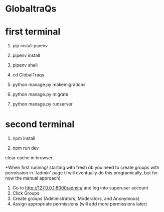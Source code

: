 # GlobaltraQs

# first terminal

1. pip install pipenv

2. pipenv install

3. pipenv shell

4. cd GlobalTraqs

5. python manage.py makemigrations

6. python manage.py migrate

7. python manage.py runserver

# second terminal

1. npm install

2. npm run dev

clear cache in browser


*When first running/ starting with fresh db you need to create groups with permission in '/admin' page (I will eventually do this programically, but for now the manual approach)

  1. Go to http://127.0.0.1:8000/admin/ and log into superuser account
  2. Click Groups
  3. Create groups (Administrators, Moderators, and Anonymous)
  4. Assign appropriate permissions (will add more permissions later)
